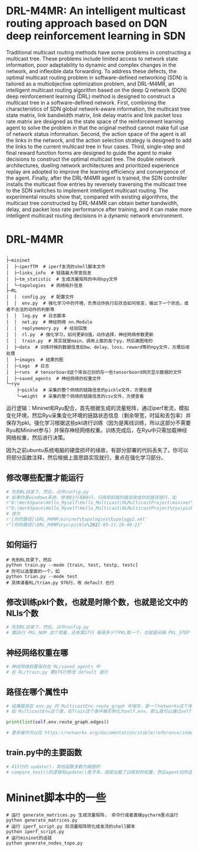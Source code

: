 # DRL-M4MR: An intelligent multicast routing approach based on DQN deep reinforcement learning in SDN

Traditional multicast routing methods have some problems in constructing a multicast tree. These problems include limited access to network state information, poor adaptability to dynamic and complex changes in the network, and inflexible data forwarding. To address these defects, the optimal multicast routing problem in software-defined networking (SDN) is tailored as a multiobjective optimization problem, and DRL-M4MR, an intelligent multicast routing algorithm based on the deep Q network (DQN) deep reinforcement learning (DRL) method is designed to construct a multicast tree in a software-defined network. First, combining the characteristics of SDN global network-aware information, the multicast tree state matrix, link bandwidth matrix, link delay matrix and link packet loss rate matrix are designed as the state space of the reinforcement learning agent to solve the problem in that the original method cannot make full use of network status information. Second, the action space of the agent is all the links in the network, and the action selection strategy is designed to add the links to the current multicast tree in four cases. Third, single-step and final reward function forms are designed to guide the agent to make decisions to construct the optimal multicast tree. The double network architectures, dueling network architectures and prioritized experience replay are adopted to improve the learning efficiency and convergence of the agent. Finally, after the DRL-M4MR agent is trained, the SDN controller installs the multicast flow entries by reversely traversing the multicast tree to the SDN switches to implement intelligent multicast routing. The experimental results show that, compared with existing algorithms, the multicast tree constructed by DRL-M4MR can obtain better bandwidth, delay, and packet loss rate performance after training, and it can make more intelligent multicast routing decisions in a dynamic network environment.


# DRL-M4MR

```
.
├─mininet  
│  ├─iperfTM  # iperf发流的shell脚本文件
│  ├─links_info  # 链路最大带宽信息
│  ├─tm_statistic  # 生成流量矩阵的中间npy文件
│  └─topologies  # 网络拓扑信息
├─RL
│  │  config.py  # 配置文件
│  │  env.py  # 强化学习中的环境，负责动作执行后状态如何改变，输出下一个状态，或者不合法的动作的判断等
│  │  log.py  # 日志脚本
│  │  net.py  # 神经网络 nn.Module
│  │  replymemory.py  # 经验回放
│  │  rl.py  # 强化学习，如何更新Q值，动作选择，神经网络参数更新
│  │  train.py  # 其实就是main，调用上面的各个py，然后画图啥的
│  ├─data  # 训练时候的数据信息如bw、delay、loss、reward等的npy文件，方便后续处理
│  ├─images  # 结果的图
│  ├─Logs  # 日志
│  ├─runs  # tensorboard这个库自己创的存一些tensorboard网页显示数据的文件
│  ├─saved_agents  # 神经网络的权重文件
└─ryu
    ├─pickle  # 采集的整个网络的链路信息的pickle文件，方便处理
    └─weight  # 采集的整个网络的链路信息的csv文件，方便查看
```

运行逻辑：Mininet和Ryu配合，首先根据生成的流量矩阵，通过iperf发流，模拟变化环境，然后Ryu采集变化环境的链路状态信息（剩余带宽，时延和丢包率）并保存为pkl。强化学习根据这些pkl进行训练（因为是离线训练，所以这部分不需要Ryu和Mininet参与）并保存神经网络权重。训练完成后，在Ryu中只需加载神经网络权重，然后进行决策。

因为之前ubuntu系统电脑的硬盘损坏的缘故，有部分部署的代码丢失了。你可以将部分函数注释，然后根据上面思路实现就行。重点在强化学习部分。

## 修改哪些配置才能运行

```python
# 先到RL目录下，然后，点开config.py
# 如果你是windows系统，修改83行和86行，只用把前面的路径改成你的路径就行，如
r'D:\WorkSpace\Hello_Myself\Hello_Multicast\RLMulticastProject\mininet\topologies\topology2.xml'
r"D:\WorkSpace\Hello_Myself\Hello_Multicast\RLMulticastProject\ryu\pickle\2022-03-11-19-40-21"
# 改为
r'[你的路径]\DRL_M4MR\mininet\topologies\topology2.xml'
r"[你的路径]\DRL_M4MR\ryu\pickle\2022-03-11-19-40-21"
```



## 如何运行

```shell
# 先到RL目录下，然后
python train.py --mode [train, test, testp, testc]  
# 你可以选里面的一个，如
python trian.py --mode test
# 具体请看RL/trian.py 976行，改 default 也行
```



## 修改训练pkl个数，也就是时隙个数，也就是论文中的NLIs个数

```python
# 先到RL目录下，然后，点开config.py
# 第28行 PKL_NUM 这个常量，还有第27行 每隔多少个PKL取一个，也就是间隔 PKL_STEP
```



## 神经网络权重在哪

```python
# 神经网络权重保存在 RL/saved_agents 中
# 在 RL/train.py 第979行修改 default 就行
```



## 路径在哪个属性中

```python
# 组播路径在 env.py 的 MulticastEnv.route_graph 中保存，是一个networkx这个库的Graph()实例，
# 如 MulticastEnv这个类，在Train这个类中被实例化为self.env，那么就可以通过self.env.route_graph调用这个属性，然后进行networkx里的一些操作，如取这个图对象的边，就用

print(list(self.env.route_graph.edges))

# 更多操作可以在 https://networkx.org/documentation/stable/reference/index.html 查看
```

## train.py中的主要函数

```python
# 415行的 update()，其他函数多数为画图的
# compare_test()的逻辑和update()差不多，就是加载了训练好的权重，然后agent动作选择时每次都选Q值最大的就行
```

# Mininet脚本中的一些

```shell
# 运行 generate_matrices.py 生成流量矩阵， 命令行或者直接pycharm里点运行
python generate_matrices.py
# 运行 iperf_script.py 将流量矩阵转化成发流的shell脚本
python iperf_script.py
# 运行mininet的话就
python generate_nodes_topo.py
```

